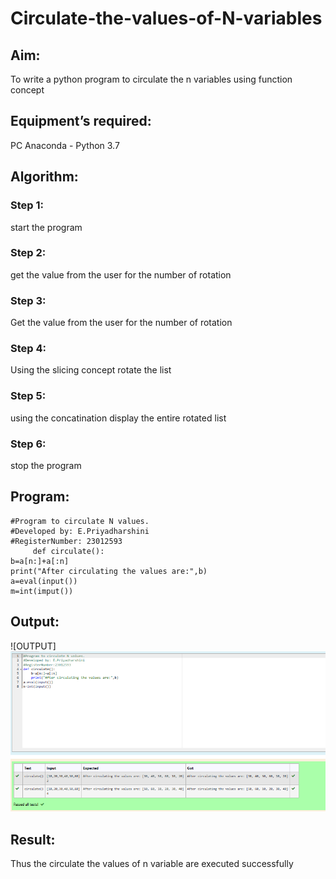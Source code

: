 # Circulate-the-values-of-N-variables
## Aim:
To write a python program to circulate the n variables using function concept
## Equipment’s required:
PC
Anaconda - Python 3.7
## Algorithm: 
### Step 1:
start the program
### Step 2:
get the value  from the user for the number of rotation   
### Step 3: 
Get the value from the user for the number of rotation
### Step 4: 
Using the slicing concept rotate the list
### Step 5:
using the concatination display  the entire rotated list 
### Step 6: 
stop the program
## Program:
```
#Program to circulate N values.
#Developed by: E.Priyadharshini
#RegisterNumber: 23012593
     def circulate():
b=a[n:]+a[:n]
print("After circulating the values are:",b)
a=eval(input())
m=int(imput())
```
## Output:
![OUTPUT]![Alt text](<output.png 2.png>)

## Result:
Thus the circulate the values of n variable are executed successfully
